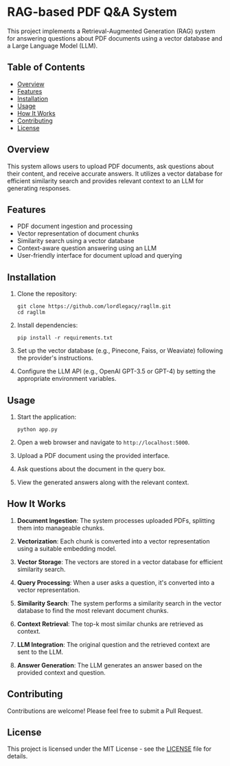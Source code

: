 # RAG-based PDF Q&A System

This project implements a Retrieval-Augmented Generation (RAG) system for answering questions about PDF documents using a vector database and a Large Language Model (LLM).

## Table of Contents
- [Overview](#overview)
- [Features](#features)
- [Installation](#installation)
- [Usage](#usage)
- [How It Works](#how-it-works)
- [Contributing](#contributing)
- [License](#license)

## Overview

This system allows users to upload PDF documents, ask questions about their content, and receive accurate answers. It utilizes a vector database for efficient similarity search and provides relevant context to an LLM for generating responses.

## Features

- PDF document ingestion and processing
- Vector representation of document chunks
- Similarity search using a vector database
- Context-aware question answering using an LLM
- User-friendly interface for document upload and querying

## Installation

1. Clone the repository:
   ```
   git clone https://github.com/lordlegacy/ragllm.git
   cd ragllm
   ```

2. Install dependencies:
   ```
   pip install -r requirements.txt
   ```

3. Set up the vector database (e.g., Pinecone, Faiss, or Weaviate) following the provider's instructions.

4. Configure the LLM API (e.g., OpenAI GPT-3.5 or GPT-4) by setting the appropriate environment variables.

## Usage

1. Start the application:
   ```
   python app.py
   ```

2. Open a web browser and navigate to `http://localhost:5000`.

3. Upload a PDF document using the provided interface.

4. Ask questions about the document in the query box.

5. View the generated answers along with the relevant context.

## How It Works

1. **Document Ingestion**: The system processes uploaded PDFs, splitting them into manageable chunks.

2. **Vectorization**: Each chunk is converted into a vector representation using a suitable embedding model.

3. **Vector Storage**: The vectors are stored in a vector database for efficient similarity search.

4. **Query Processing**: When a user asks a question, it's converted into a vector representation.

5. **Similarity Search**: The system performs a similarity search in the vector database to find the most relevant document chunks.

6. **Context Retrieval**: The top-k most similar chunks are retrieved as context.

7. **LLM Integration**: The original question and the retrieved context are sent to the LLM.

8. **Answer Generation**: The LLM generates an answer based on the provided context and question.

## Contributing

Contributions are welcome! Please feel free to submit a Pull Request.

## License

This project is licensed under the MIT License - see the [LICENSE](LICENSE) file for details.
